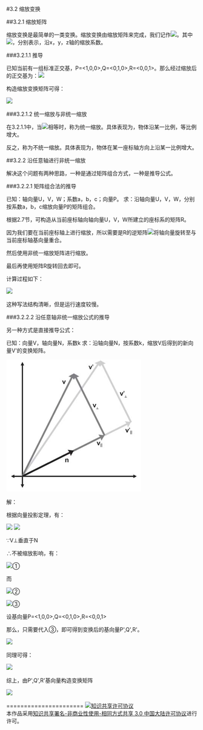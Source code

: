 #3.2 缩放变换

##3.2.1 缩放矩阵

缩放变换是最简单的一类变换。缩放变换由缩放矩阵来完成，我们记作<img src="http://www.forkosh.com/mathtex.cgi?\[S\left( {{k_x},{k_y},{k_z}} \right)\]">。其中<img src="http://www.forkosh.com/mathtex.cgi?\[{{k_x},{k_y},{k_z}}\]">，分别表示，沿x，y，z轴的缩放系数。

###3.2.1.1 推导 

已知当前有一组标准正交基，P=\<1,0,0\>,Q=\<0,1,0\>,R=\<0,0,1\>。那么经过缩放后的正交基为：<img src="http://www.forkosh.com/mathtex.cgi?\[P' = \left\langle {{k_x},0,0} \right\rangle ,Q' = \left\langle {0,{k_y},0} \right\rangle ,R' = \left\langle {0,0,{k_z}} \right\rangle \]">

构造缩放变换矩阵可得：

<img src="http://www.forkosh.com/mathtex.cgi?\[S\left( {{k_x},{k_y},{k_z}} \right) = \left[ {\begin{array}{*{20}{c}}
{P'}&{Q'}&{R'}
\end{array}} \right] = \left[ {\begin{array}{*{20}{c}}
{{k_x}}&0&0\\
0&{{k_y}}&0\\
0&0&{{k_z}}
\end{array}} \right]\]">

###3.2.1.2 统一缩放与非统一缩放

在3.2.1.1中，当<img src="http://www.forkosh.com/mathtex.cgi?\[{{k_x},{k_y},{k_z}}\]">相等时，称为统一缩放。具体表现为，物体沿某一比例，等比例增大。

反之，称为不统一缩放。具体表现为，物体在某一座标轴方向上沿某一比例增大。

##3.2.2 沿任意轴进行非统一缩放

解决这个问题有两种思路，一种是通过矩阵组合方式，一种是推导公式。

###3.2.2.1 矩阵组合法的推导

已知：轴向量U，V，W；系数a，b，c；向量P。
求：沿轴向量U，V，W，分别按系数a，b，c缩放向量P的矩阵组合。

根据2.7节，可构造从当前座标轴向轴向量U，V，W所建立的座标系的矩阵R。

因为我们要在当前座标轴上进行缩放，所以需要是R的逆矩阵<img src="http://www.forkosh.com/mathtex.cgi?$${R^{ - 1}}$$">将轴向量旋转至与当前座标轴基向量重合。

然后使用非统一缩放矩阵进行缩放。

最后再使用矩阵R旋转回去即可。

计算过程如下：

<img src="http://www.forkosh.com/mathtex.cgi?\[P' = RS{R^{ - 1}}P = \left[ {\begin{array}{*{20}{c}}
{{U_x}}&{{V_x}}&{{W_x}}\\
{{U_y}}&{{V_y}}&{{W_y}}\\
{{U_z}}&{{V_z}}&{{W_z}}
\end{array}} \right]\left[ {\begin{array}{*{20}{c}}
a&0&0\\
0&b&0\\
0&0&c
\end{array}} \right]{\left[ {\begin{array}{*{20}{c}}
{{U_x}}&{{V_x}}&{{W_x}}\\
{{U_y}}&{{V_y}}&{{W_y}}\\
{{U_z}}&{{V_z}}&{{W_z}}
\end{array}} \right]^{ - 1}}\left[ {\begin{array}{*{20}{c}}
{{P_x}}\\
{{P_y}}\\
{{P_z}}
\end{array}} \right]\]">

这种写法结构清晰，但是运行速度较慢。

###3.2.2.2 沿任意轴非统一缩放公式的推导

另一种方式是直接推导公式：

已知：向量V，轴向量N，系数k
求：沿轴向量N，按系数k，缩放V后得到的新向量V'的变换矩阵。

![替代文本](pic/3-2-1.png "3-2-1.png")

解：

根据向量投影定理，有：

<img src="http://www.forkosh.com/mathtex.cgi?\[V = {V_\parallel } + {V_ \bot }\]">

<img src="http://www.forkosh.com/mathtex.cgi?\[{V_\parallel } = \left( {V \cdot N} \right)N\]">

∵V⊥垂直于N

∴不被缩放影响，有：

<img src="http://www.forkosh.com/mathtex.cgi?\[V{'_ \bot } = {V_ \bot } = V - {V_\parallel } = V - \left( {V \cdot N} \right)N\]">①

而

<img src="http://www.forkosh.com/mathtex.cgi?\[V{'_\parallel } = k{V_\parallel } = k\left( {V \cdot N} \right)N\]">②


<img src="http://www.forkosh.com/mathtex.cgi?\[V' = V{'_ \bot } + V{'_\parallel } = V - \left( {V \cdot N} \right)N + k\left( {V \cdot N} \right)N = V - \left( {1 - k} \right)\left( {V \cdot N} \right)N\]">③

设基向量P=<1,0,0>,Q=<0,1,0>,R=<0,0,1>

那么，只需要代入③，即可得到变换后的基向量P',Q',R'。


<img src="http://www.forkosh.com/mathtex.cgi?\[\begin{array}{l}
P' = P + \left( {1 - k} \right)\left( {P \cdot N} \right)N\\
 = \left[ {\begin{array}{*{20}{c}}
1\\
0\\
0
\end{array}} \right] + \left( {k - 1} \right)\left( {\left[ {\begin{array}{*{20}{c}}
1\\
0\\
0
\end{array}} \right] \cdot \left[ {\begin{array}{*{20}{c}}
{{N_x}}\\
{{N_y}}\\
{{N_z}}
\end{array}} \right]} \right)\left[ {\begin{array}{*{20}{c}}
{{N_x}}\\
{{N_y}}\\
{{N_z}}
\end{array}} \right]\\
 = \left[ {\begin{array}{*{20}{c}}
1\\
0\\
0
\end{array}} \right] + \left( {k - 1} \right){N_x}\left[ {\begin{array}{*{20}{c}}
{{N_x}}\\
{{N_y}}\\
{{N_z}}
\end{array}} \right]\\
 = \left[ {\begin{array}{*{20}{c}}
{1 + \left( {k - 1} \right)N_x^2}\\
{\left( {k - 1} \right){N_x}{N_y}}\\
{\left( {k - 1} \right){N_x}{N_z}}
\end{array}} \right]
\end{array}\]">

同理可得：

<img src="http://www.forkosh.com/mathtex.cgi?\[Q' = \left[ {\begin{array}{*{20}{c}}
{\left( {k - 1} \right){N_x}{N_y}}\\
{1 + \left( {k - 1} \right)N_y^2}\\
{\left( {k - 1} \right){N_y}{N_z}}
\end{array}} \right],R' = \left[ {\begin{array}{*{20}{c}}
{\left( {k - 1} \right){N_x}{N_z}}\\
{\left( {k - 1} \right){N_y}{N_z}}\\
{1 + \left( {k - 1} \right)N_z^2}
\end{array}} \right]\]">

综上，由P',Q',R'基向量构造变换矩阵

<img src="http://www.forkosh.com/mathtex.cgi?\[{S_{\left( {N,k} \right)}} = \left[ {\begin{array}{*{20}{c}}
{P'}&{Q'}&{R'}
\end{array}} \right] = \left[ {\begin{array}{*{20}{c}}
{1 + \left( {k - 1} \right)N_x^2}\\
{\left( {k - 1} \right){N_x}{N_y}}\\
{\left( {k - 1} \right){N_x}{N_z}}
\end{array}\begin{array}{*{20}{c}}
{\left( {k - 1} \right){N_x}{N_y}}\\
{1 + \left( {k - 1} \right)N_y^2}\\
{\left( {k - 1} \right){N_y}{N_z}}
\end{array}\begin{array}{*{20}{c}}
{\left( {k - 1} \right){N_x}{N_z}}\\
{\left( {k - 1} \right){N_y}{N_z}}\\
{1 + \left( {k - 1} \right)N_z^2}
\end{array}} \right]\]">

======================
<a rel="license" href="http://creativecommons.org/licenses/by-nc-sa/3.0/cn/"><img alt="知识共享许可协议" style="border-width:0" src="https://i.creativecommons.org/l/by-nc-sa/3.0/cn/88x31.png" /></a><br />本作品采用<a rel="license" href="http://creativecommons.org/licenses/by-nc-sa/3.0/cn/">知识共享署名-非商业性使用-相同方式共享 3.0 中国大陆许可协议</a>进行许可。